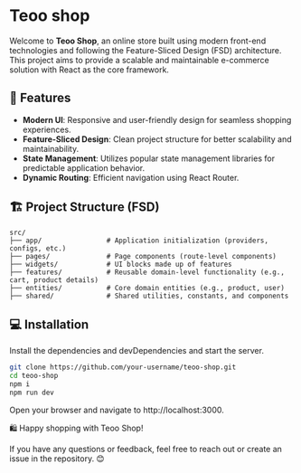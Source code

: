 # Teoo shop

Welcome to **Teoo Shop**, an online store built using modern front-end technologies and following the Feature-Sliced Design (FSD) architecture. This project aims to provide a scalable and maintainable e-commerce solution with React as the core framework.

## 🌟 Features
- **Modern UI**: Responsive and user-friendly design for seamless shopping experiences.
- **Feature-Sliced Design**: Clean project structure for better scalability and maintainability.
- **State Management**: Utilizes popular state management libraries for predictable application behavior.
- **Dynamic Routing**: Efficient navigation using React Router.

## 🏗️ Project Structure (FSD)
```
src/
├── app/                # Application initialization (providers, configs, etc.)
├── pages/              # Page components (route-level components)
├── widgets/            # UI blocks made up of features
├── features/           # Reusable domain-level functionality (e.g., cart, product details)
├── entities/           # Core domain entities (e.g., product, user)
├── shared/             # Shared utilities, constants, and components
```

## 💻 Installation

Install the dependencies and devDependencies and start the server.

```sh
git clone https://github.com/your-username/teoo-shop.git
cd teoo-shop
npm i
npm run dev
```
Open your browser and navigate to http://localhost:3000.

🛍️ Happy shopping with Teoo Shop!

If you have any questions or feedback, feel free to reach out or create an issue in the repository. 😊